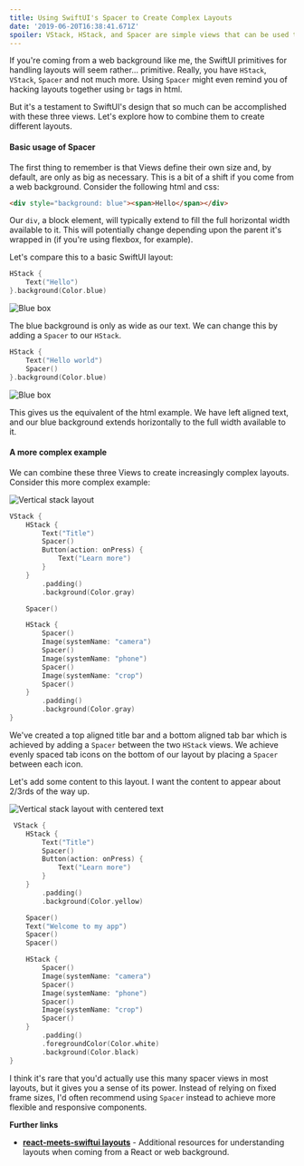 ```yaml
---
title: Using SwiftUI's Spacer to Create Complex Layouts
date: '2019-06-20T16:38:41.671Z'
spoiler: VStack, HStack, and Spacer are simple views that can be used to create complex layouts in SwiftUI.
---
```


If you're coming from a web background like me, the SwiftUI primitives for handling layouts will seem rather... primitive. Really, you have `HStack`, `VStack`, `Spacer` and not much more. Using `Spacer` might even remind you of hacking layouts together using `br` tags in html.

But it's a testament to SwiftUI's design that so much can be accomplished with these three views. Let's explore how to combine them to create different layouts.

#### Basic usage of Spacer

The first thing to remember is that Views define their own size and, by default, are only as big as necessary. This is a bit of a shift if you come from a web background. Consider the following html and css:

```html
<div style="background: blue"><span>Hello</span></div>
```

Our `div`, a block element, will typically extend to fill the full horizontal width available to it. This will potentially change depending upon the parent it's wrapped in (if you're using flexbox, for example).

Let's compare this to a basic SwiftUI layout:

```swift
HStack {
    Text("Hello")
}.background(Color.blue)
```

![Blue box](./example1.jpg)

The blue background is only as wide as our text. We can change this by adding a `Spacer` to our `HStack`.

```swift
HStack {
    Text("Hello world")
    Spacer()
}.background(Color.blue)
```

![Blue box](./example1b.jpg)

This gives us the equivalent of the html example. We have left aligned text, and our blue background extends horizontally to the full width available to it.

#### A more complex example

We can combine these three Views to create increasingly complex layouts. Consider this more complex example:

![Vertical stack layout](./example2.jpg)

```swift
VStack {
    HStack {
        Text("Title")
        Spacer()
        Button(action: onPress) {
            Text("Learn more")
        }
    }
        .padding()
        .background(Color.gray)

    Spacer()

    HStack {
        Spacer()
        Image(systemName: "camera")
        Spacer()
        Image(systemName: "phone")
        Spacer()
        Image(systemName: "crop")
        Spacer()
    }
        .padding()
        .background(Color.gray)
}
```

We've created a top aligned title bar and a bottom aligned tab bar which is achieved by adding a `Spacer` between the two `HStack` views. We achieve evenly spaced tab icons on the bottom of our layout by placing a `Spacer` between each icon.

Let's add some content to this layout. I want the content to appear about 2/3rds of the way up.

![Vertical stack layout with centered text](./example3.jpg)

```swift
 VStack {
    HStack {
        Text("Title")
        Spacer()
        Button(action: onPress) {
            Text("Learn more")
        }
    }
        .padding()
        .background(Color.yellow)

    Spacer()
    Text("Welcome to my app")
    Spacer()
    Spacer()

    HStack {
        Spacer()
        Image(systemName: "camera")
        Spacer()
        Image(systemName: "phone")
        Spacer()
        Image(systemName: "crop")
        Spacer()
    }
        .padding()
        .foregroundColor(Color.white)
        .background(Color.black)
}
```

I think it's rare that you'd actually use this many spacer views in most layouts, but it gives you a sense of its power. Instead of relying on fixed frame sizes, I'd often recommend using `Spacer` instead to achieve more flexible and responsive components.

**Further links**

- **[react-meets-swiftui layouts](https://github.com/bmcmahen/react-meets-swiftui/blob/master/Layouts/Layouts.md)** - Additional resources for understanding layouts when coming from a React or web background.
